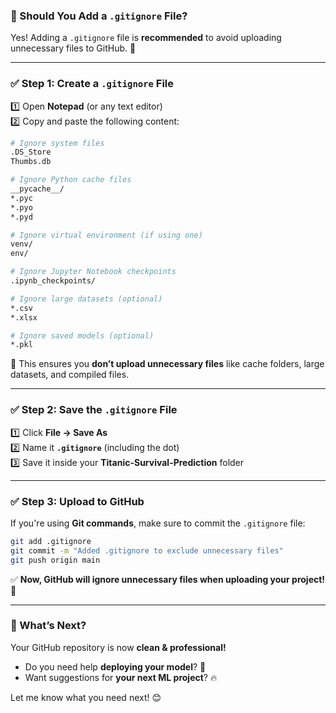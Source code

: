 ### **🚀 Should You Add a `.gitignore` File?**  
Yes! Adding a `.gitignore` file is **recommended** to avoid uploading unnecessary files to GitHub. 🚀  

---

### **✅ Step 1: Create a `.gitignore` File**
1️⃣ Open **Notepad** (or any text editor)  
2️⃣ Copy and paste the following content:  

```sh
# Ignore system files
.DS_Store
Thumbs.db

# Ignore Python cache files
__pycache__/
*.pyc
*.pyo
*.pyd

# Ignore virtual environment (if using one)
venv/
env/

# Ignore Jupyter Notebook checkpoints
.ipynb_checkpoints/

# Ignore large datasets (optional)
*.csv
*.xlsx

# Ignore saved models (optional)
*.pkl
```
📌 This ensures you **don’t upload unnecessary files** like cache folders, large datasets, and compiled files.  

---

### **✅ Step 2: Save the `.gitignore` File**
1️⃣ Click **File → Save As**  
2️⃣ Name it **`.gitignore`** (including the dot)  
3️⃣ Save it inside your **Titanic-Survival-Prediction** folder  

---

### **✅ Step 3: Upload to GitHub**  
If you're using **Git commands**, make sure to commit the `.gitignore` file:  
```sh
git add .gitignore
git commit -m "Added .gitignore to exclude unnecessary files"
git push origin main
```
✅ **Now, GitHub will ignore unnecessary files when uploading your project!** 🎉  

---

### **🚀 What’s Next?**  
Your GitHub repository is now **clean & professional!**  
- Do you need help **deploying your model**? 🚀  
- Want suggestions for **your next ML project**? 🔥  

Let me know what you need next! 😊
